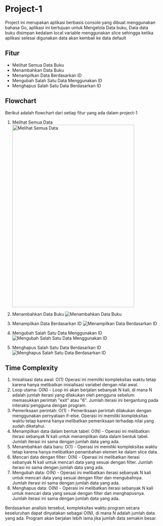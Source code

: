# Project-1

Project ini merupakan aplikasi berbasis console yang dibuat menggunakan bahasa Go, aplikasi ini bertujuan untuk Mengelola Data buku, Data data buku disimpan kedalam local variable menggunakan slice sehingga ketika aplikasi selesai digunakan data akan kembali ke data default

## Fitur

- Melihat Semua Data Buku
- Menambahkan Data Buku
- Menampilkan Data Berdasarkan ID
- Mengubah Salah Satu Data Menggunakan ID
- Menghapus Salah Satu Data Berdasarkan ID

## Flowchart

Berikut adalah flowchart dari setiap fitur yang ada dalam project-1

1. Melihat Semua Data
   <img src="/project-1/assets/image/2. Show All.png" alt="Melihat Semua Data" width="400" height="600">

2. Menambahkan Data Buku
   ![Menambahkan Data Buku](project-1/assets/image/2.%20Add%20Data%20Buku.png)

3. Menampilkan Data Berdasarkan ID
   ![Menampilkan Data Berdasarkan ID](project-1/assets/image/3.%20Filter%20Data.png)

4. Mengubah Salah Satu Data Menggunakan ID
   ![Mengubah Salah Satu Data Menggunakan ID](project-1/assets/image/4.%20Update%20Data.png)

5. Menghapus Salah Satu Data Berdasarkan ID
   ![Menghapus Salah Satu Data Berdasarkan ID](project-1/assets/image/5.%20Delete%20Data.png)

## Time Complexity

1. Inisialisasi data awal: O(1) Operasi ini memiliki kompleksitas waktu tetap karena hanya melibatkan inisialisasi variabel dengan nilai awal.
2. Loop utama: O(N) - Loop ini akan berjalan sebanyak N kali, di mana N adalah jumlah iterasi yang dilakukan oleh pengguna sebelum memasukkan perintah "exit" atau "6". Jumlah iterasi ini bergantung pada interaksi pengguna dengan program.
3. Pemeriksaan perintah: O(1) - Pemeriksaan perintah dilakukan dengan menggunakan pernyataan if-else. Operasi ini memiliki kompleksitas waktu tetap karena hanya melibatkan pemeriksaan terhadap nilai yang sudah diketahui.
4. Menampilkan data dalam bentuk tabel: O(N) - Operasi ini melibatkan iterasi sebanyak N kali untuk menampilkan data dalam bentuk tabel. Jumlah iterasi ini sama dengan jumlah data yang ada.
5. Menambahkan data baru: O(1) - Operasi ini memiliki kompleksitas waktu tetap karena hanya melibatkan penambahan elemen ke dalam slice data.
6. Mencari data dengan filter: O(N) - Operasi ini melibatkan iterasi sebanyak N kali untuk mencari data yang sesuai dengan filter. Jumlah iterasi ini sama dengan jumlah data yang ada.
7. Mengubah data: O(N) - Operasi ini melibatkan iterasi sebanyak N kali untuk mencari data yang sesuai dengan filter dan mengubahnya. Jumlah iterasi ini sama dengan jumlah data yang ada.
8. Menghapus data: O(N) - Operasi ini melibatkan iterasi sebanyak N kali untuk mencari data yang sesuai dengan filter dan menghapusnya. Jumlah iterasi ini sama dengan jumlah data yang ada.

Berdasarkan analisis tersebut, kompleksitas waktu program secara keseluruhan dapat dinyatakan sebagai O(N), di mana N adalah jumlah data yang ada. Program akan berjalan lebih lama jika jumlah data semakin besar.
